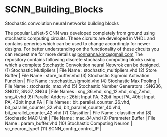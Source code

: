 # SCNN_Building_Blocks
Stochastic convolution neural networks building blocks

The popular LeNet-5 CNN was developed completely from ground using stochastic computing circuits. These cicruits are developed in VHDL and contains generics which
can be used to change accordingly for newer designs.
For better understanding on the functionality of these circuits you can request me for more details @ ponnanna.kmc@gmail.com
The repository contains following discrete stochastic computing blocks using which a complete Stochastic Convolution neural Netwrok can be designed.
(1) Stochastic Mutlipliers | File Name : stochastic_multipliers.vhd
(2) Store Buffer | File Name : store_buffer.vhd
(3) Stochastic Sigmoid Activation Function | File Name : stochastic_sigmoid.vhd
(4) Stochastic Max Pooling | File Name : stochastic_max.vhd
(5) Stochastic Number Generators : SNG36, SNG12, SNG7, SNG4 | File Names : sng_36.vhd, sng_12.vhd, sng_7.vhd, sng_4.vhd
(6) Parallel Adders : 26bit Input PA, 32bit Input PA, 40bit Input PA, 42bit Input PA  | File Names : bit_parallel_counter_26.vhd, bit_parallel_counter_32.vhd,
    bit_parallel_counter_40.vhd, bit_parallel_counter_42.vhd
(7) Classifier | File Name : classifier.vhd
(8) Stochastic MAC Unit | File Name : mac_84.vhd
(9) Parameter Buffer | File Name : param_buffer.vhd
(10) Stochastic Computing Neuron | sc_neuron_type1
(11) SCNN_config_control_IP | 
